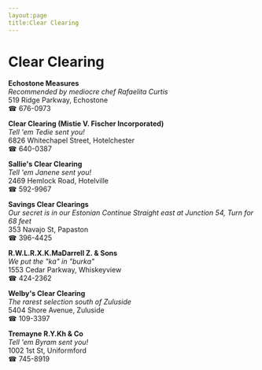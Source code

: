 ```yaml
---
layout:page
title:Clear Clearing
---
```

# Clear Clearing

**Echostone Measures**  
_Recommended by mediocre chef Rafaelita Curtis_  
519 Ridge Parkway, Echostone  
☎ 676-0973



**Clear Clearing (Mistie V. Fischer Incorporated)**  
_Tell 'em Tedie sent you!_  
6826 Whitechapel Street, Hotelchester  
☎ 640-0387



**Sallie's Clear Clearing**  
_Tell 'em Janene sent you!_  
2469 Hemlock Road, Hotelville  
☎ 592-9967



**Savings Clear Clearings**  
_Our secret is in our Estonian 
Continue Straight east at Junction 54, Turn for 68 feet_  
353 Navajo St, Papaston  
☎ 396-4425



**R.W.L.R.X.K.MaDarrell Z. & Sons**  
_We put the "ka" in "burka"_  
1553 Cedar Parkway, Whiskeyview  
☎ 424-2362



**Welby's Clear Clearing**  
_The rarest selection south of Zuluside_  
5404 Shore Avenue, Zuluside  
☎ 109-3397



**Tremayne R.Y.Kh & Co**  
_Tell 'em Byram sent you!_  
1002 1st St, Uniformford  
☎ 745-8919



